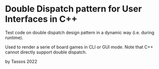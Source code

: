 # Double Dispatch pattern for User Interfaces in C++

Test code on double dispatch design pattern in a dynamic way (i.e. during runtime).

Used to render a serie of board games in CLI or GUI mode.
Note that C++ cannot directly support double dispatch.

by Tassos 2022
